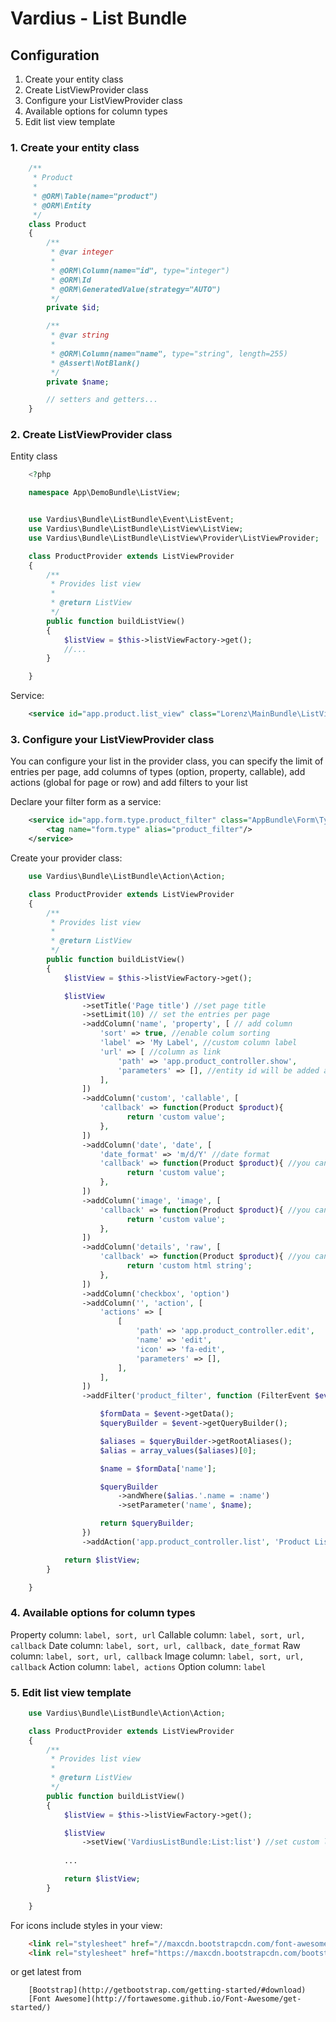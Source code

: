 Vardius - List Bundle
======================================

Configuration
----------------
1. Create your entity class
2. Create ListViewProvider class
3. Configure your ListViewProvider class
4. Available options for column types
5. Edit list view template

### 1. Create your entity class

``` php
    /**
     * Product
     *
     * @ORM\Table(name="product")
     * @ORM\Entity
     */
    class Product
    {
        /**
         * @var integer
         *
         * @ORM\Column(name="id", type="integer")
         * @ORM\Id
         * @ORM\GeneratedValue(strategy="AUTO")
         */
        private $id;

        /**
         * @var string
         *
         * @ORM\Column(name="name", type="string", length=255)
         * @Assert\NotBlank()
         */
        private $name;

        // setters and getters...
    }
```

### 2. Create ListViewProvider class
Entity class

``` php
    <?php

    namespace App\DemoBundle\ListView;


    use Vardius\Bundle\ListBundle\Event\ListEvent;
    use Vardius\Bundle\ListBundle\ListView\ListView;
    use Vardius\Bundle\ListBundle\ListView\Provider\ListViewProvider;

    class ProductProvider extends ListViewProvider
    {
        /**
         * Provides list view
         *
         * @return ListView
         */
        public function buildListView()
        {
            $listView = $this->listViewFactory->get();
            //...
        }

    }
```

Service:

``` xml
    <service id="app.product.list_view" class="Lorenz\MainBundle\ListView\ProductProvider" parent="vardius_list.list_view.provider"/>
```

### 3. Configure your ListViewProvider class
You can configure your list in the provider class, you can specify the limit of entries per page,
add columns of types (option, property, callable), add actions (global for page or row) and add filters to your list

Declare your filter form as a service:

``` xml
    <service id="app.form.type.product_filter" class="AppBundle\Form\Type\Filter\ProductFilterType">
        <tag name="form.type" alias="product_filter"/>
    </service>
```

Create your provider class:

``` php
    use Vardius\Bundle\ListBundle\Action\Action;

    class ProductProvider extends ListViewProvider
    {
        /**
         * Provides list view
         *
         * @return ListView
         */
        public function buildListView()
        {
            $listView = $this->listViewFactory->get();

            $listView
                ->setTitle('Page title') //set page title
                ->setLimit(10) // set the entries per page
                ->addColumn('name', 'property', [ // add column
                    'sort' => true, //enable colum sorting
                    'label' => 'My Label', //custom column label
                    'url' => [ //column as link
                        'path' => 'app.product_controller.show',
                        'parameters' => [], //entity id will be added automatically no need to put it here
                    ],
                ])
                ->addColumn('custom', 'callable', [
                    'callback' => function(Product $product){
                          return 'custom value';
                    },
                ])
                ->addColumn('date', 'date', [
                    'date_format' => 'm/d/Y' //date format
                    'callback' => function(Product $product){ //you can provide callback will override property value
                          return 'custom value';
                    },
                ])
                ->addColumn('image', 'image', [
                    'callback' => function(Product $product){ //you can provide callback will override property value
                          return 'custom value';
                    },
                ])
                ->addColumn('details', 'raw', [
                    'callback' => function(Product $product){ //you can provide callback will override property value
                          return 'custom html string';
                    },
                ])
                ->addColumn('checkbox', 'option')
                ->addColumn('', 'action', [
                    'actions' => [
                        [
                            'path' => 'app.product_controller.edit',
                            'name' => 'edit',
                            'icon' => 'fa-edit',
                            'parameters' => [],
                        ],
                    ],
                ])
                ->addFilter('product_filter', function (FilterEvent $event) {

                    $formData = $event->getData();
                    $queryBuilder = $event->getQueryBuilder();

                    $aliases = $queryBuilder->getRootAliases();
                    $alias = array_values($aliases)[0];

                    $name = $formData['name'];

                    $queryBuilder
                        ->andWhere($alias.'.name = :name')
                        ->setParameter('name', $name);

                    return $queryBuilder;
                })
                ->addAction('app.product_controller.list', 'Product List', 'fa-list');

            return $listView;
        }

    }
```

### 4. Available options for column types

Property column: `label, sort, url`
Callable column: `label, sort, url, callback`
Date column: `label, sort, url, callback, date_format`
Raw column: `label, sort, url, callback`
Image column: `label, sort, url, callback`
Action column: `label, actions`
Option column: `label`

### 5. Edit list view template

``` php
    use Vardius\Bundle\ListBundle\Action\Action;

    class ProductProvider extends ListViewProvider
    {
        /**
         * Provides list view
         *
         * @return ListView
         */
        public function buildListView()
        {
            $listView = $this->listViewFactory->get();

            $listView
                ->setView('VardiusListBundle:List:list') //set custom list view template
                
            ...

            return $listView;
        }

    }
```

For icons include styles in your view:

``` html
    <link rel="stylesheet" href="//maxcdn.bootstrapcdn.com/font-awesome/4.3.0/css/font-awesome.min.css">
    <link rel="stylesheet" href="https://maxcdn.bootstrapcdn.com/bootstrap/3.3.2/css/bootstrap.min.css">
```

or get latest from

        [Bootstrap](http://getbootstrap.com/getting-started/#download)
        [Font Awesome](http://fortawesome.github.io/Font-Awesome/get-started/)
